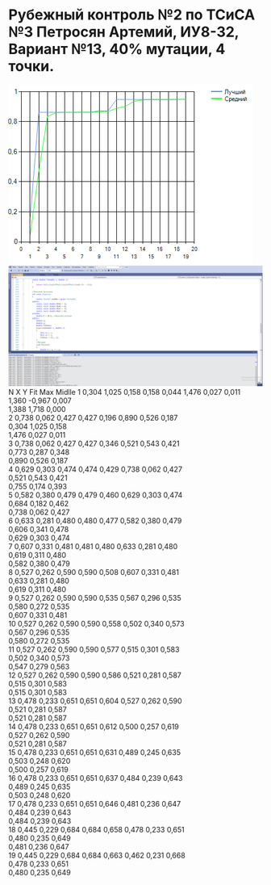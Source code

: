 # Рубежный контроль №2 по ТСиСА №3 Петросян Артемий, ИУ8-32, Вариант №13, 40% мутации, 4 точки.
![alt text](rk2.png "")
![alt text](rk2-1.png "")
N	X	    Y	    Fit	  Max	  Midlle
1	0,304	1,025	0,158	0,158	0,044
	1,476	0,027	0,011			
	1,360	-0,967	0,007			
	1,388	1,718	0,000			
2	0,738	0,062	0,427	0,427	0,196
	0,890	0,526	0,187			
	0,304	1,025	0,158			
	1,476	0,027	0,011			
3	0,738	0,062	0,427	0,427	0,346
	0,521	0,543	0,421			
	0,773	0,287	0,348			
	0,890	0,526	0,187			
4	0,629	0,303	0,474	0,474	0,429
	0,738	0,062	0,427			
	0,521	0,543	0,421			
	0,755	0,174	0,393			
5	0,582	0,380	0,479	0,479	0,460
	0,629	0,303	0,474			
	0,684	0,182	0,462			
	0,738	0,062	0,427			
6	0,633	0,281	0,480	0,480	0,477
	0,582	0,380	0,479			
	0,606	0,341	0,478			
	0,629	0,303	0,474			
7	0,607	0,331	0,481	0,481	0,480
	0,633	0,281	0,480			
	0,619	0,311	0,480			
	0,582	0,380	0,479			
8	0,527	0,262	0,590	0,590	0,508
	0,607	0,331	0,481			
	0,633	0,281	0,480			
	0,619	0,311	0,480			
9	0,527	0,262	0,590	0,590	0,535
	0,567	0,296	0,535			
	0,580	0,272	0,535			
	0,607	0,331	0,481			
10	0,527	0,262	0,590	0,590	0,558
	0,502	0,340	0,573			
	0,567	0,296	0,535			
	0,580	0,272	0,535			
11	0,527	0,262	0,590	0,590	0,577
	0,515	0,301	0,583			
	0,502	0,340	0,573			
	0,547	0,279	0,563			
12	0,527	0,262	0,590	0,590	0,586
	0,521	0,281	0,587			
	0,515	0,301	0,583			
	0,515	0,301	0,583			
13	0,478	0,233	0,651	0,651	0,604
	0,527	0,262	0,590			
	0,521	0,281	0,587			
	0,521	0,281	0,587			
14	0,478	0,233	0,651	0,651	0,612
	0,500	0,257	0,619			
	0,527	0,262	0,590			
	0,521	0,281	0,587			
15	0,478	0,233	0,651	0,651	0,631
	0,489	0,245	0,635			
	0,503	0,248	0,620			
	0,500	0,257	0,619			
16	0,478	0,233	0,651	0,651	0,637
	0,484	0,239	0,643			
	0,489	0,245	0,635			
	0,503	0,248	0,620			
17	0,478	0,233	0,651	0,651	0,646
	0,481	0,236	0,647			
	0,484	0,239	0,643			
	0,484	0,239	0,643			
18	0,445	0,229	0,684	0,684	0,658
	0,478	0,233	0,651			
	0,480	0,235	0,649			
	0,481	0,236	0,647			
19	0,445	0,229	0,684	0,684	0,663
	0,462	0,231	0,668			
	0,478	0,233	0,651			
	0,480	0,235	0,649			
